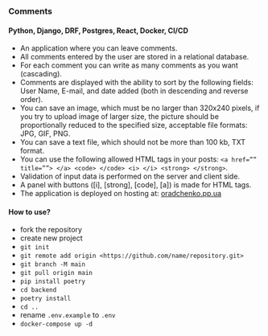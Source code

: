 ### Comments
#### Python, Django, DRF, Postgres, React, Docker, CI/CD

- An application where you can leave comments.
- All comments entered by the user are stored in a relational database.
- For each comment you can write as many comments as you want (cascading).
- Comments are displayed with the ability to sort by the following fields: User Name, E-mail, and date added (both in descending and reverse order).
- You can save an image, which must be no larger than 320x240 pixels, if you try to upload image of larger size, the picture should be proportionally reduced to the specified size, acceptable file formats: JPG, GIF, PNG.
- You can save a text file, which should not be more than 100 kb, TXT format.
- You can use the following allowed HTML tags in your posts: `<a href=”” title=””> </a> <code> </code> <i> </i> <strong> </strong>`.
- Validation of input data is performed on the server and client side.
- A panel with buttons ([i], [strong], [code], [a]) is made for HTML tags.
- The application is deployed on hosting at: [oradchenko.pp.ua](oradchenko.pp.ua)

#### How to use?

- fork the repository
- create new project
- `git init`
- `git remote add origin <https://github.com/name/repository.git>`
- `git branch -M main`
- `git pull origin main`
- `pip install poetry`
- `cd backend`
- `poetry install`
- `cd ..`
- rename `.env.example` to `.env`
- `docker-compose up -d`
